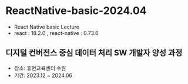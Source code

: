 # ReactNative-basic-2024.04
- React Native basic Lecture
- react : 18.2.0 , react-native : 0.73.6

## 디지털 컨버전스 중심 데이터 처리 SW 개발자 양성 과정
- 장소: 휴먼교육센터 수원
- 기간: 2023.12 ~ 2024.06
